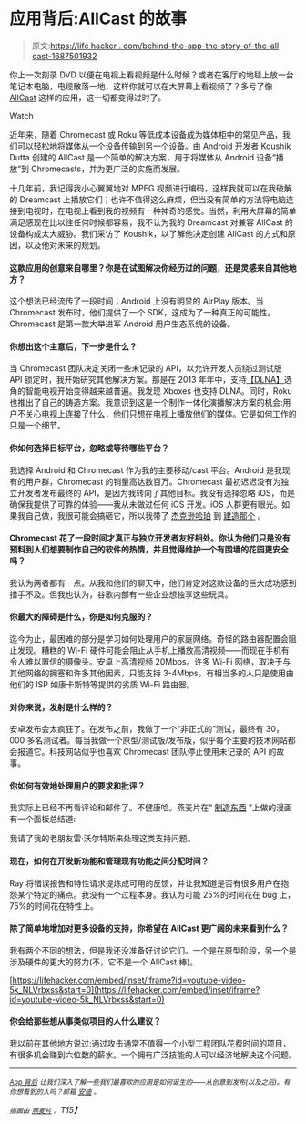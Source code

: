 # 应用背后:AllCast 的故事

> 原文:[https://life hacker . com/behind-the-app-the-story-of-the-all cast-1687501932](https://lifehacker.com/behind-the-app-the-story-of-allcast-1687501932)

你上一次刻录 DVD 以便在电视上看视频是什么时候？或者在客厅的地毯上放一台笔记本电脑，电缆散落一地，这样你就可以在大屏幕上看视频了？多亏了像 [AllCast](http://www.allcast.io/) 这样的应用，这一切都变得过时了。

Watch

近年来，随着 Chromecast 或 Roku 等低成本设备成为媒体柜中的常见产品，我们可以轻松地将媒体从一个设备传输到另一个设备。由 Android 开发者 Koushik Dutta 创建的 AllCast 是一个简单的解决方案，用于将媒体从 Android 设备“播放”到 Chromecasts，并为更广泛的实施而发展。

十几年前，我记得我小心翼翼地对 MPEG 视频进行编码，这样我就可以在我破解的 Dreamcast 上播放它们；也许不值得这么麻烦，但当没有简单的方法将电脑连接到电视时，在电视上看到我的视频有一种神奇的感觉。当然，利用大屏幕的简单满足感现在比以往任何时候都容易，我不认为我的 Dreamcast 对兼容 AllCast 的设备构成太大威胁。我们采访了 Koushik，以了解他决定创建 AllCast 的方式和原因，以及他对未来的规划。

#### 这款应用的创意来自哪里？你是在试图解决你经历过的问题，还是灵感来自其他地方？

这个想法已经流传了一段时间；Android 上没有明显的 AirPlay 版本。当 Chromecast 发布时，他们提供了一个 SDK，这成为了一种真正的可能性。Chromecast 是第一款大举进军 Android 用户生态系统的设备。

#### 你想出这个主意后，下一步是什么？

当 Chromecast 团队决定关闭一些未记录的 API，以允许开发人员绕过测试版 API 锁定时，我开始研究其他解决方案。那是在 2013 年年中，支持[【DLNA】](http://en.wikipedia.org/wiki/Digital_Living_Network_Alliance)选角的智能电视开始变得越来越普遍。我发现 Xboxes 也支持 DLNA。同时，Roku 也推出了自己的铸造方案。我意识到这是一个制作一体化演播解决方案的机会:用户不关心电视上连接了什么，他们只想在电视上播放他们的媒体。它是如何工作的只是一个细节。

#### 你如何选择目标平台，忽略或等待哪些平台？

我选择 Android 和 Chromecast 作为我的主要移动/cast 平台。Android 是我现有的用户群，Chromecast 的销量高达数百万。Chromecast 最初迟迟没有为独立开发者发布最终的 API，是因为我转向了其他目标。我没有选择忽略 iOS，而是确保我提供了可靠的体验——我从未做过任何 iOS 开发。iOS 人群更有眼光。如果我自己做，我很可能会搞砸它，所以我带了 [杰克逊哈珀](https://twitter.com/jacksonh) 到 [建造那个](https://lifehacker.com/allcast-streams-tons-of-media-content-from-ios-to-your-1679233191) 。

#### Chromecast 花了一段时间才真正与独立开发者友好相处。你认为他们只是没有预料到人们想要制作自己的软件的热情，并且觉得维护一个有围墙的花园更安全吗？

我认为两者都有一点。从我和他们的聊天中，他们肯定对这款设备的巨大成功感到措手不及。但我也认为，谷歌内部有一些企业想独享这些玩具。

#### 你最大的障碍是什么，你是如何克服的？

迄今为止，最困难的部分是学习如何处理用户的家庭网络。奇怪的路由器配置会阻止发现。糟糕的 Wi-Fi 硬件可能会阻止从手机上播放高清视频——而现在手机有令人难以置信的摄像头。安卓上高清视频 20Mbps。许多 Wi-Fi 网络，取决于与其他网络的拥塞和许多其他因素，只能支持 3-4Mbps。有相当多的人只是使用由他们的 ISP 如康卡斯特等提供的劣质 Wi-Fi 路由器。

#### 对你来说，发射是什么样的？

安卓发布会太疯狂了。在发布之前，我做了一个“非正式的”测试，最终有 30，000 多名测试者。每当我做一个原型/测试版/发布版，似乎每个主要的技术网站都会报道它。科技网站似乎也喜欢 Chromecast 团队停止使用未记录的 API 的故事。

#### 你如何有效地处理用户的要求和批评？

我实际上已经不再看评论和邮件了。不健康哈。燕麦片在“ [制造东西](http://theoatmeal.com/comics/making_things) ”上做的漫画有一个面板总结道:

我请了我的老朋友雷·沃尔特斯来处理这类支持问题。

#### 现在，如何在开发新功能和管理现有功能之间分配时间？

Ray 将错误报告和特性请求提炼成可用的反馈，并让我知道是否有很多用户在抱怨某个特定的痛点。我没有一个过程本身。我认为可能 25%的时间花在 bug 上，75%的时间花在特性上。

#### 除了简单地增加对更多设备的支持，你希望在 AllCast 更广阔的未来看到什么？

我有两个不同的想法，但是我还没准备好讨论它们。一个是在原型阶段，另一个是涉及硬件的更大的努力(不，它不是一个 AllCast 棒)。

 [https://lifehacker.com/embed/inset/iframe?id=youtube-video-5k_NLVrbxss&start=0](https://lifehacker.com/embed/inset/iframe?id=youtube-video-5k_NLVrbxss&start=0) 

#### 你会给那些想从事类似项目的人什么建议？

我以前在其他地方说过:通过攻击通常不值得一个小型工程团队花费时间的项目，有很多机会赚到六位数的薪水。一个拥有广泛技能的人可以经济地解决这个问题。

* * *

<small></small>*[<small>*App 背后*</small>](http://lifehacker.com/behindtheapp) <small>*让我们深入了解一些我们最喜欢的应用是如何诞生的——从创意到发布(以及之后)。有你想看到的人吗？邮箱*</small> [<small>*安迪*</small>](mailto:andy@lifehacker.com) <small>*。*</small>*

**<small>插画由</small>* [*<small>燕麦片</small>*](http://theoatmeal.com/comics/making_things) *<small>。</small>T15】**